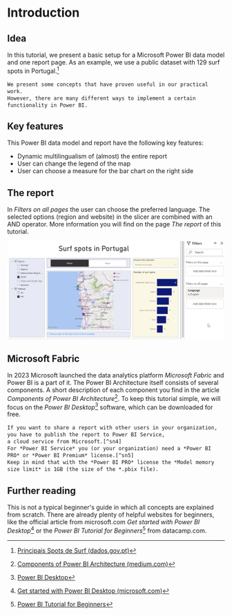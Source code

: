 # Introduction


## Idea

In this tutorial, we present a basic setup for a Microsoft Power BI data model and one report page. 
As an example, we use a public dataset with 129 surf spots in Portugal.[^sn1]


[^sn1]: [Principais Spots de Surf (dados.gov.pt)](https://dados.gov.pt/pt/datasets/principais-spots-de-surf-3/) 


```{note}
We present some concepts that have proven useful in our practical work. 
However, there are many different ways to implement a certain functionality in Power BI. 
```


## Key features

This Power BI data model and report have the following key features:

 - Dynamic multilingualism of (almost) the entire report
 - User can change the legend of the map
 - User can choose a measure for the bar chart on the right side

 
## The report

In *Filters on all pages* the user can choose the preferred language. 
The selected options (region and website) in the slicer are combined with an AND operator. 
More information you will find on the page *The report* of this tutorial.

![Power BI Report](figures/powerbi-example-report.png)


## Microsoft Fabric
In 2023 Microsoft launched the data analytics platform *Microsoft Fabric* and Power BI is a part of it. 
The Power BI Architecture itself consists of several components. A short description of each component you find in the article
*Components of Power BI Architecture*[^sn2].
To keep this tutorial simple, we will focus on the *Power BI Desktop*[^sn3] software, which can be downloaded for free. 

```{note}
If you want to share a report with other users in your organization, you have to publish the report to Power BI Service, 
a cloud service from Microsoft.[^sn4]
For *Power BI Service* you (or your organization) need a *Power BI PRO* or *Power BI Premium* license.[^sn5]
Keep in mind that with the *Power BI PRO* license the *Model memory size limit* is 1GB (the size of the *.pbix file).
```


[^sn2]: [Components of Power BI Architecture (medium.com)](https://medium.com/@theknowledgeacademy/components-of-power-bi-architecture-d12dd18acf41)

[^sn3]: [Power BI Desktop](https://powerbi.microsoft.com/en-us/desktop/)

[^sn4]: [What is the Power BI service?](https://learn.microsoft.com/en-us/power-bi/fundamentals/power-bi-service-overview)

[^sn5]: [Power BI pricing](https://powerbi.microsoft.com/en-us/pricing/)


## Further reading


This is not a typical beginner's guide in which all concepts are explained from scratch. There are already plenty of helpful websites for beginners, like the 
official article from microsoft.com *Get started with Power BI Desktop*[^sn6] or the *Power BI Tutorial for Beginners*[^sn7] from datacamp.com.

 
[^sn6]: [Get started with Power BI Desktop (microsoft.com)](https://learn.microsoft.com/en-us/power-bi/fundamentals/desktop-getting-started)
 
[^sn7]: [Power BI Tutorial for Beginners](https://www.datacamp.com/tutorial/tutorial-power-bi-for-beginners)




